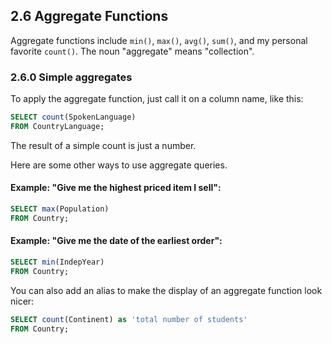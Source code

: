 ## 2.6 Aggregate Functions
Aggregate functions include ```min()```, ```max()```, ```avg()```, ```sum()```, and my personal favorite ```count()```. The noun "aggregate" means "collection".

### 2.6.0 Simple aggregates
To apply the aggregate function, just call it on a column name, like this:
```sql
SELECT count(SpokenLanguage)
FROM CountryLanguage;
```
The result of a simple count is just a number.

Here are some other ways to use aggregate queries. 
#### Example: "Give me the highest priced item I sell":
```sql
SELECT max(Population)
FROM Country;
```
#### Example: "Give me the date of the earliest order":
```sql
SELECT min(IndepYear)
FROM Country;
```
You can also add an alias to make the display of an aggregate function look nicer:
```sql
SELECT count(Continent) as 'total number of students'
FROM Country;
```

